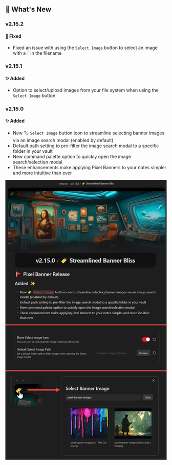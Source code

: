 ## 🎉 What's New

### v2.15.2
#### 🐛 Fixed
- Fixed an issue with using the `Select Image` button to select an image with a `[` in the filename

### v2.15.1
#### ✨ Added
- Option to select/upload images from your file system when using the `Select Image` button

### v2.15.0
#### ✨ Added
- New 🏷️ `Select Image` button icon to streamline selecting banner images via an image search modal (enabled by default)
- Default path setting to pre-filter the image search modal to a specific folder in your vault
- New command palette option to quickly open the image search/selection modal
- These enhancements make applying Pixel Banners to your notes simpler and more intuitive than ever


[![screenshot](https://raw.githubusercontent.com/jparkerweb/ref/refs/heads/main/equill-labs/pixel-banner/pixel-banner-v2.15.0.jpg)](https://raw.githubusercontent.com/jparkerweb/ref/refs/heads/main/equill-labs/pixel-banner/pixel-banner-v2.15.0.jpg)